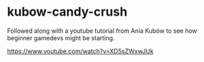# kubow-candy-crush

Followed along with a youtube tutorial from Ania Kubów to see how beginner gamedevs might be starting. 

https://www.youtube.com/watch?v=XD5sZWxwJUk

